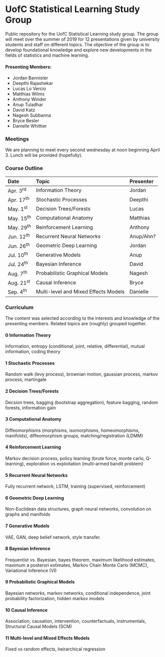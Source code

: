 # UofC Statistical Learning Study Group
Public repository for the UofC Statistical Learning study group. The group will meet over the summer of 2019 for 12 presentations given by university students and staff on different topics. The objective of the group is to develop foundational knowledge and explore new developments in the fields of statistics and machine learning. 

#### Presenting Members:
- Jordan Bannister
- Deepthi Rajashekar
- Lucas Lo Vercio
- Matthias Wilms
- Anthony Winder
- Anup Tuladhar
- David Katz
- Nagesh Subbanna
- Bryce Besler
- Danielle Whittier


### Meetings
We are planning to meet every second wednesday at noon beginning April 3. Lunch will be provided (hopefully). 

### Course Outline

| Date                     | Topic                                          | Presenter    |
|:------------------------ |:---------------------------------------------- |:---------    |
| Apr. 3<sup>rd</sup>      | Information Theory                             | Jordan       |
| Apr. 17<sup>th</sup>     | Stochastic Processes                           | Deepthi      |
| May. 1<sup>st</sup>      | Decision Trees/Forests                         | Lucas        |
| May. 15<sup>th</sup>     | Computational Anatomy                          | Matthias     |
| May. 29<sup>th</sup>     | Reinforcement Learning                         | Anthony      |
| Jun. 12<sup>th</sup>     | Recurrent Neural Networks                      | Anup/Ahn?    |
| Jun. 26<sup>th</sup>     | Geometric Deep Learning                        | Jordan       |
| Jul. 10<sup>th</sup>     | Generative Models                              | Anup         |
| Jul. 24<sup>th</sup>     | Bayesian Inference                             | David        |
| Aug. 7<sup>th</sup>      | Probabilistic Graphical Models                 | Nagesh       |
| Aug. 21<sup>st</sup>     | Causal Inference                               | Bryce        |
| Sep. 4<sup>th</sup>      | Multi-level and Mixed Effects Models           | Danielle     |



### Curriculum
The content was selected according to the interests and knowledge of the presenting members. Related topics are (roughly) grouped together.

#### 0 Information Theory 
Information, entropy (conditional, joint, relative, differential), mutual information, coding theory

#### 1 Stochastic Processes
Random walk (levy process), brownian motion, gaussian process, markov process, martingale

#### 2 Decision Trees/Forests 
Decsion trees, bagging (bootstrap aggregation), feature bagging, random forests, information gain

#### 3 Computational Anatomy 
Diffeomorphisms (morphisms, isomorphisms, homeomorphisms, manifolds), diffeomorphism groups, matching/registration (LDMM)

#### 4 Reinforcement Learning 
Markov decision process, policy learning (brute force, monte carlo, Q-learning), exploration vs exploitation (multi-armed bandit problem)

#### 5 Recurrent Neural Networks 
Fully recurrent network, LSTM, training (supervised, reinforcement)

#### 6 Geometric Deep Learning
Non-Euclidean data structures, graph neural networks, convolution on graphs and manifolds

#### 7 Generative Models 
VAE, GAN, deep belief network, style transfer.

#### 8 Bayesian Inference 
Frequentist vs. Bayesian, bayes theorem, maximum likelihood estimates, maximum a posterori estimates, Markov Chain Monte Carlo (MCMC), Variational Inference (VI)

#### 9 Probabilistic Graphical Models
Bayesian networks, markov networks, conditional independence, joint probability factorization, hidden markov models

#### 10 Causal Inference
Association, causation, intervention, counterfactuals, instrumentals, Structural Causal Models (SCM)

#### 11 Multi-level and Mixed Effects Models 
Fixed vs random effects, heirarchical regression
